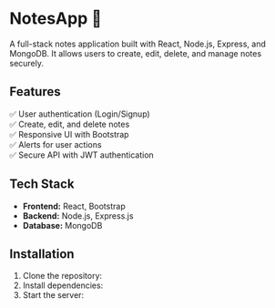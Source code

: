 # NotesApp 📒

A full-stack notes application built with React, Node.js, Express, and MongoDB. 
It allows users to create, edit, delete, and manage notes securely.

## Features
✅ User authentication (Login/Signup)  
✅ Create, edit, and delete notes  
✅ Responsive UI with Bootstrap  
✅ Alerts for user actions  
✅ Secure API with JWT authentication  

## Tech Stack
- **Frontend:** React, Bootstrap  
- **Backend:** Node.js, Express.js  
- **Database:** MongoDB  

## Installation
1. Clone the repository:  
2. Install dependencies:  
3. Start the server:  
